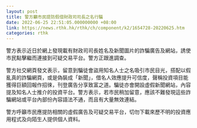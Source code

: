 ```yaml
---
layout: post
title: 警方籲市民提防假借財政司司長之名行騙
date: 2022-06-25 22:51:05.000000000 +08:00
link: https://news.rthk.hk/rthk/ch/component/k2/1654728-20220625.htm
categories: rthk
---
```


警方表示近日於網上發現載有財政司司長姓名及新聞圖片的詐騙廣告及網站，誘使市民點擊繼而連接到可疑交易平台。警方正跟進調查。

警方社交網頁發文表示，留意到騙徒會盜用知名人士之名吸引市民目光，搭配以假亂真的詐騙網頁，或是偽裝成「新聞」，借名人效應提升可信度，聲稱投資項目能獲得巨額回報作招徠，刊登廣告分享致富之道。騙徒亦會開設虛假新聞網站，內容提及知名人士推介的投資平台。警方表示，若市民稍加留意，應該不難發現這些詐騙網站或平台內部份內容語法不通，而且有大量無效連結。

警方呼籲市民應提防相關的虛假廣告及可疑交易平台，切勿下載來歷不明的投資應用程式及向陌生人提供個人資料。

